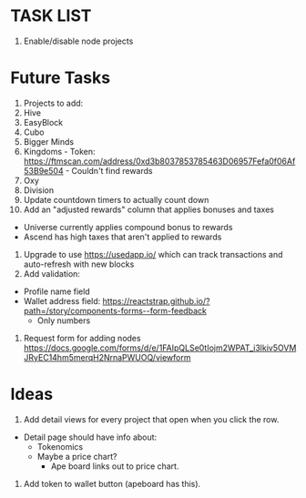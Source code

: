 # TASK LIST
1. Enable/disable node projects

# Future Tasks
1. Projects to add:
  1. Hive
  1. EasyBlock
  1. Cubo
  1. Bigger Minds
  1. Kingdoms
    - Token: https://ftmscan.com/address/0xd3b8037853785463D06957Fefa0f06Af53B9e504
    - Couldn't find rewards
  1. Oxy
  1. Division
1. Update countdown timers to actually count down
1. Add an "adjusted rewards" column that applies bonuses and taxes
  - Universe currently applies compound bonus to rewards
  - Ascend has high taxes that aren't applied to rewards
1. Upgrade to use https://usedapp.io/ which can track transactions and auto-refresh with new blocks
1. Add validation:
  - Profile name field
  - Wallet address field: https://reactstrap.github.io/?path=/story/components-forms--form-feedback
    - Only numbers
1. Request form for adding nodes https://docs.google.com/forms/d/e/1FAIpQLSe0tIojm2WPAT_i3lkiv5OVMJRyEC14hm5merqH2NrnaPWUOQ/viewform

# Ideas
1. Add detail views for every project that open when you click the row.
  - Detail page should have info about:
    - Tokenomics
    - Maybe a price chart?
      - Ape board links out to price chart.
1. Add token to wallet button (apeboard has this).
